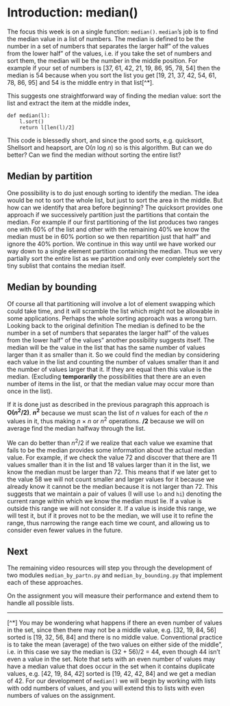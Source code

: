 # Introduction: median()

The focus this week is on a single function: `median()`. `median`’s job
is to find the median value in a list of numbers. The median is defined
to be the number in a set of numbers that separates the larger half”
of the values from the lower half” of the values, i.e. if you take
the set of numbers and sort them, the median will be the number in the
middle position. For example if your set of numbers is [37, 61, 42, 21,
19, 86, 95, 78, 54] then the median is 54 because when you sort the
list you get [19, 21, 37, 42, 54, 61, 78, 86, 95] and 54 is the middle
entry in that list[^*].

This suggests one straightforward way of finding the median value: sort
the list and extract the item at the middle index,

     
    def median(l):
        l.sort()
        return l[len(l)/2]

This code is blessedly short, and since the good sorts, e.g. quicksort,
Shellsort and heapsort, are O(_n_ log _n_) so is this algorithm. But can
we do better? Can we find the median without sorting the entire list?

## Median by partition

One possibility is to do just enough sorting to identify the median. The
idea would be not to sort the whole list, but just to sort the area in
the middle. But how can we identify that area before beginning? The
quicksort provides one approach if we successively partition just the
partitions that contain the median. For example if our first
partitioning of the list produces two ranges one with 60% of the list
and other with the remaining 40% we know the median must be in 60%
portion so we then repartition just that half” and ignore the 40%
portion. We continue in this way until we have worked our way down to a
single element partition containing the median. Thus we very partially
sort the entire list as we partition and only ever completely sort the
tiny sublist that contains the median itself.

## Median by bounding

Of course all that partitioning will involve a lot of element swapping
which could take time, and it will scramble the list which might not be
allowable in some applications. Perhaps the whole sorting approach was a
wrong turn. Looking back to the original definition The median is
defined to be the number in a set of numbers that separates the larger
half” of the values from the lower half” of the values” another
possibility suggests itself. The median will be the value in the list
that has the same number of values larger than it as smaller than it. So
we could find the median by considering each value in the list and
counting the number of values smaller than it and the number of values
larger that it. If they are equal then this value is the median.
(Excluding **temporarily** the possibilities that there are an even
number of items in the list, or that the median value may occur more
than once in the list).

If it is done just as described in the previous paragraph this approach
is **O(_n_<sup>2</sup>/2)**. **_n_<sup>2</sup>** because we must scan the list of _n_
values for each of the _n_ values in it, thus making _n_ &times; _n_ or _n_<sup>2</sup>
operations. **/2** because we will on average find the median halfway
through the list.

We can do better than _n_<sup>2</sup>/2 if we realize that each value we examine
that fails to be the median provides some information about the actual
median value. For example, if we check the value 72 and discover that
there are 11 values smaller than it in the list and 18 values larger
than it in the list, we know the median must be larger than 72. This
means that if we later get to the value 58 we will not count smaller and
larger values for it because we already know it cannot be the median
because it is not larger than 72. This suggests that we maintain a pair
of values (I will use `lo` and `hi`) denoting the current range within
which we know the median must lie. If a value is outside this range we
will not consider it. If a value is inside this range, we will test it,
but if it proves not to be the median, we will use it to refine the
range, thus narrowing the range each time we count, and allowing us to
consider even fewer values in the future.

## Next

The remaining video resources will step you through the development of
two modules `median_by_partn.py` and `median_by_bounding.py` that
implement each of these approaches.

On the assignment you will measure their performance and extend them to
handle all possible lists.

------------------------------------------------------------------------

[^*] You may be wondering what happens if there an even number of values
in the set, since then there may not be a middle value, e.g. [32, 19,
84, 56] sorted is [19, 32, 56, 84] and there is no middle value.
Conventional practice is to take the mean (average) of the two values on
either side of the middle”, i.e. in this case we say the median is
(32 + 56)/2 = 44, even though 44 isn’t even a value in the set. Note
that sets with an even number of values may have a median value that
does occur in the set when it contains duplicate values, e.g. [42, 19,
84, 42] sorted is [19, 42, 42, 84] and we get a median of 42. For our
development of `median()` we will begin by working with lists with odd
numbers of values, and you will extend this to lists with even numbers
of values on the assignment.
